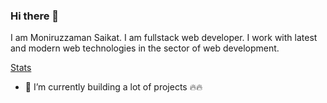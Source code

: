 ### Hi there 👋

I am Moniruzzaman Saikat. I am fullstack web developer. I work with latest and modern web technologies in the sector of web development.

[Stats](./api.svg)

- 🔭 I’m currently building a lot of projects 🔥🔥
